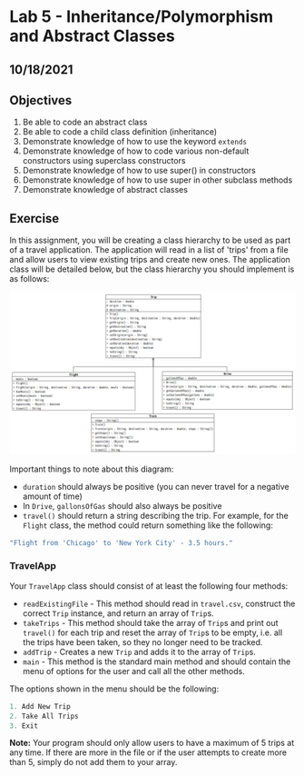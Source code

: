 # Lab 5 - Inheritance/Polymorphism and Abstract Classes

## 10/18/2021

## Objectives

1. Be able to code an abstract class
2. Be able to code a child class definition (inheritance)
3. Demonstrate knowledge of how to use the keyword `extends`
4. Demonstrate knowledge of how to code various non-default constructors using superclass constructors
5. Demonstrate knowledge of how to use super() in constructors
6. Demonstrate knowledge of how to use super in other subclass methods
7. Demonstrate knowledge of abstract classes

## Exercise

In this assignment, you will be creating a class hierarchy to be used as part of a travel application. The application will read in a list of 'trips' from a file and allow users to view existing trips and create new ones. The application class will be detailed below, but the class hierarchy you should implement is as follows:

![UML Diagram](./Travel-UML.png)

Important things to note about this diagram:

* `duration` should always be positive (you can never travel for a negative amount of time)
* In `Drive`, `gallonsOfGas` should also always be positive
* `travel()` should return a string describing the trip. For example, for the `Flight` class, the method could return something like the following:

```java
"Flight from 'Chicago' to 'New York City' - 3.5 hours."
```

### TravelApp

Your `TravelApp` class should consist of at least the following four methods:

* `readExistingFile` - This method should read in `travel.csv`, construct the correct `Trip` instance, and return an array of `Trip`s.
* `takeTrips` - This method should take the array of `Trip`s and print out `travel()` for each trip and reset the array of `Trip`s to be empty, i.e. all the trips have been taken, so they no longer need to be tracked.
* `addTrip` - Creates a new `Trip` and adds it to the array of `Trip`s.
* `main` - This method is the standard main method and should contain the menu of options for the user and call all the other methods.

The options shown in the menu should be the following:

```java
1. Add New Trip
2. Take All Trips
3. Exit
```

**Note:** Your program should only allow users to have a maximum of 5 trips at any time. If there are more in the file or if the user attempts to create more than 5, simply do not add them to your array.
